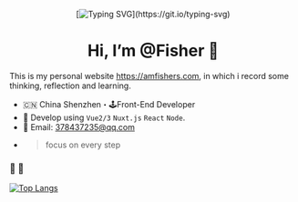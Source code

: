 
<div align="center">

[![Typing SVG](https://readme-typing-svg.herokuapp.com?font=Handlee&center=true&vCenter=true&width=500&height=60&lines=Never+has+been+%2C+and+it+never+will+be.)](https://git.io/typing-svg)
# Hi, I’m @Fisher 👋

</div>

This is my personal website https://amfishers.com, in which i record some thinking, reflection and learning.

- 🇨🇳 China Shenzhen・🕹Front-End Developer
- 💼 Develop using `Vue2/3` `Nuxt.js` `React` `Node`.
- 📧 Email: 378437235@qq.com
- > focus on every step

###  🎈 🏃

[![Top Langs](https://github-readme-stats.vercel.app/api/top-langs/?username=lunarianss&hide=javascript,html,vue&layout=compact&langs_count=5)](https://github.com/Ryan-eng-del/github-readme-stats&hide=javascript,html,vue)
